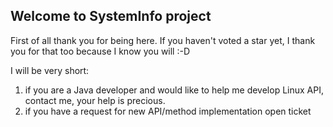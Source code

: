 ## Welcome to SystemInfo project
First of all thank you for being here. If you haven't voted a star yet, I thank you for that too because I know you will :-D

I will be very short:

1. if you are a Java developer and would like to help me develop Linux API, contact me, your help is precious.
2. if you have a request for new API/method implementation open ticket
 
